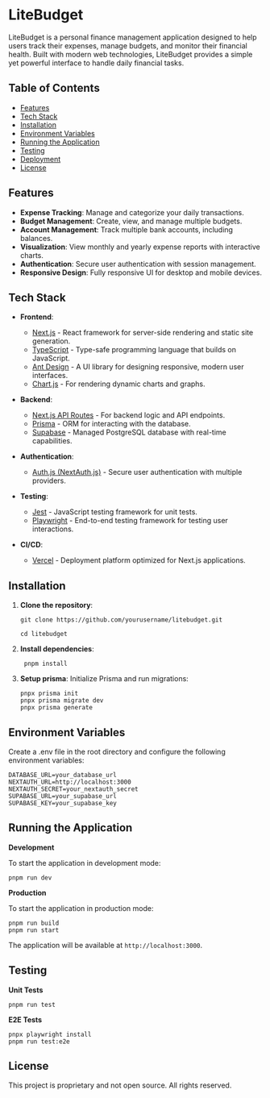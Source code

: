 # LiteBudget

LiteBudget is a personal finance management application designed to help users track their expenses, manage budgets, and monitor their financial health. Built with modern web technologies, LiteBudget provides a simple yet powerful interface to handle daily financial tasks.

## Table of Contents

- [Features](#features)
- [Tech Stack](#tech-stack)
- [Installation](#installation)
- [Environment Variables](#environment-variables)
- [Running the Application](#running-the-application)
- [Testing](#testing)
- [Deployment](#deployment)
- [License](#license)

## Features

- **Expense Tracking**: Manage and categorize your daily transactions.
- **Budget Management**: Create, view, and manage multiple budgets.
- **Account Management**: Track multiple bank accounts, including balances.
- **Visualization**: View monthly and yearly expense reports with interactive charts.
- **Authentication**: Secure user authentication with session management.
- **Responsive Design**: Fully responsive UI for desktop and mobile devices.

## Tech Stack

- **Frontend**:

  - [Next.js](https://nextjs.org/) - React framework for server-side rendering and static site generation.
  - [TypeScript](https://www.typescriptlang.org/) - Type-safe programming language that builds on JavaScript.
  - [Ant Design](https://ant.design/) - A UI library for designing responsive, modern user interfaces.
  - [Chart.js](https://www.chartjs.org/) - For rendering dynamic charts and graphs.

- **Backend**:

  - [Next.js API Routes](https://nextjs.org/docs/api-routes/introduction) - For backend logic and API endpoints.
  - [Prisma](https://www.prisma.io/) - ORM for interacting with the database.
  - [Supabase](https://supabase.io/) - Managed PostgreSQL database with real-time capabilities.

- **Authentication**:

  - [Auth.js (NextAuth.js)](https://authjs.dev/) - Secure user authentication with multiple providers.

- **Testing**:

  - [Jest](https://jestjs.io/) - JavaScript testing framework for unit tests.
  - [Playwright](https://playwright.dev/) - End-to-end testing framework for testing user interactions.

- **CI/CD**:
  - [Vercel](https://vercel.com/) - Deployment platform optimized for Next.js applications.

## Installation

1. **Clone the repository**:

   ```shell
   git clone https://github.com/yourusername/litebudget.git

   cd litebudget
   ```

2. **Install dependencies**:
   ```shell
    pnpm install
   ```
3. **Setup prisma**:
   Initialize Prisma and run migrations:

   ```shell
   pnpx prisma init
   pnpx prisma migrate dev
   pnpx prisma generate
   ```

## Environment Variables

Create a .env file in the root directory and configure the following environment variables:

```shell
DATABASE_URL=your_database_url
NEXTAUTH_URL=http://localhost:3000
NEXTAUTH_SECRET=your_nextauth_secret
SUPABASE_URL=your_supabase_url
SUPABASE_KEY=your_supabase_key
```

## Running the Application

**Development**

To start the application in development mode:

```shell
pnpm run dev
```

**Production**

To start the application in production mode:

```shell
pnpm run build
pnpm run start
```

The application will be available at `http://localhost:3000`.

## Testing

**Unit Tests**

```shell
pnpm run test
```

**E2E Tests**

```shell
pnpx playwright install
pnpm run test:e2e
```

## License

This project is proprietary and not open source. All rights reserved.
